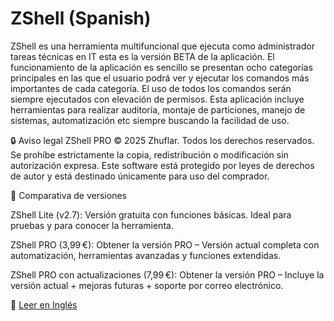 # ZShell (Spanish)

ZShell es una herramienta multifuncional que ejecuta como administrador tareas técnicas en IT esta es la versión BETA de la aplicación. El funcionamiento de la aplicación es sencillo se presentan ocho categorías principales en las que el usuario podrá ver y ejecutar los comandos más importantes de cada categoría. El uso de todos los comandos serán siempre ejecutados con elevación de permisos. Esta aplicación incluye herramientas para realizar auditoría, montaje de particiones, manejo de sistemas, automatización etc siempre buscando la facilidad de uso.

🔒 Aviso legal
ZShell PRO © 2025 Zhuflar. Todos los derechos reservados.
Se prohíbe estrictamente la copia, redistribución o modificación sin autorización expresa.
Este software está protegido por leyes de derechos de autor y está destinado únicamente para uso del comprador.

📌 Comparativa de versiones

ZShell Lite (v2.7): Versión gratuita con funciones básicas. Ideal para pruebas y para conocer la herramienta.

ZShell PRO (3,99 €): Obtener la versión PRO – Versión actual completa con automatización, herramientas avanzadas y funciones extendidas.

ZShell PRO con actualizaciones (7,99 €): Obtener la versión PRO – Incluye la versión actual + mejoras futuras + soporte por correo electrónico.

📘 [Leer en Inglés ](README_EN.md)
